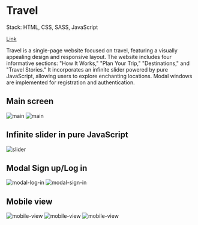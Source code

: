 # Travel

Stack: HTML, CSS, SASS, JavaScript

[Link](https://oolenkazolot.github.io/travel/)

Travel is a single-page website focused on travel, featuring a visually appealing design and responsive layout. The website includes four informative sections: "How It Works," "Plan Your Trip," "Destinations," and "Travel Stories." It incorporates an infinite slider powered by pure JavaScript, allowing users to explore enchanting locations. Modal windows are implemented for registration and authentication.

## Main screen

<image src="assets/img/screenshots/Screenshot_4.png" alt="main">
<image src="assets/img/screenshots/Screenshot_5.png" alt="main">

## Infinite slider in pure JavaScript

<image src="assets/img/screenshots/Screenshot_11.png" alt="slider">

## Modal Sign up/Log in

<image src="assets/img/screenshots/Screenshot_6.png" alt="modal-log-in">
<image src="assets/img/screenshots/Screenshot_7.png" alt="modal-sign-in">

## Mobile view

<image src="assets/img/screenshots/Screenshot_8.png" alt="mobile-view">
<image src="assets/img/screenshots/Screenshot_9.png" alt="mobile-view">
<image src="assets/img/screenshots/Screenshot_10.png" alt="mobile-view">
